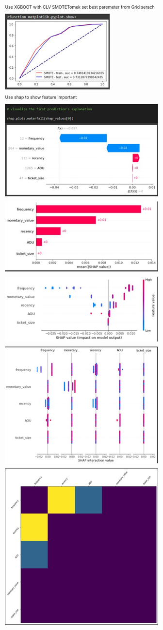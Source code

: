 Use 
XGBOOT with CLV SMOTETomek set best paremeter from Grid serach

![](https://github.com/Worapopwib/BADS7105-CRM-Analytics/blob/main/04_Campaign_Response_Model/0.jpg)

Use shap to show feature important

![](https://github.com/Worapopwib/BADS7105-CRM-Analytics/blob/main/04_Campaign_Response_Model/1.jpg)

![](https://github.com/Worapopwib/BADS7105-CRM-Analytics/blob/main/04_Campaign_Response_Model/2.jpg)

![](https://github.com/Worapopwib/BADS7105-CRM-Analytics/blob/main/04_Campaign_Response_Model/3.jpg)

![](https://github.com/Worapopwib/BADS7105-CRM-Analytics/blob/main/04_Campaign_Response_Model/4.jpg)

![](https://github.com/Worapopwib/BADS7105-CRM-Analytics/blob/main/04_Campaign_Response_Model/5.jpg)
